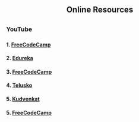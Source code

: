 <h2 align="center"> Online Resources<h2>
<h3> YouTube<h3>
<h4>1. <a href="https://www.youtube.com/watch?v=GZvSYJDk-us"> FreeCodeCamp</a></h4>
<h4>2. <a href="https://www.youtube.com/watch?v=rtWH70_MMHM"> Edureka</a></h4>
<h4>3. <a href="https://www.youtube.com/watch?v=VywxIQ2ZXw4"> FreeCodeCamp</a></h4>
 <h4>4. <a href="https://www.youtube.com/watch?v=BZi44GOD8kY"> Telusko</a></h4>
 <h4>5. <a href="https://www.youtube.com/watch?v=0pcM6teVdKk&list=PL6n9fhu94yhW7yoUOGNOfHurUE6bpOO2b"> Kudvenkat</a></h4>
  <h4>5. <a href="https://www.youtube.com/watch?v=0sOvCWFmrtA"> FreeCodeCamp</a></h4>
  
